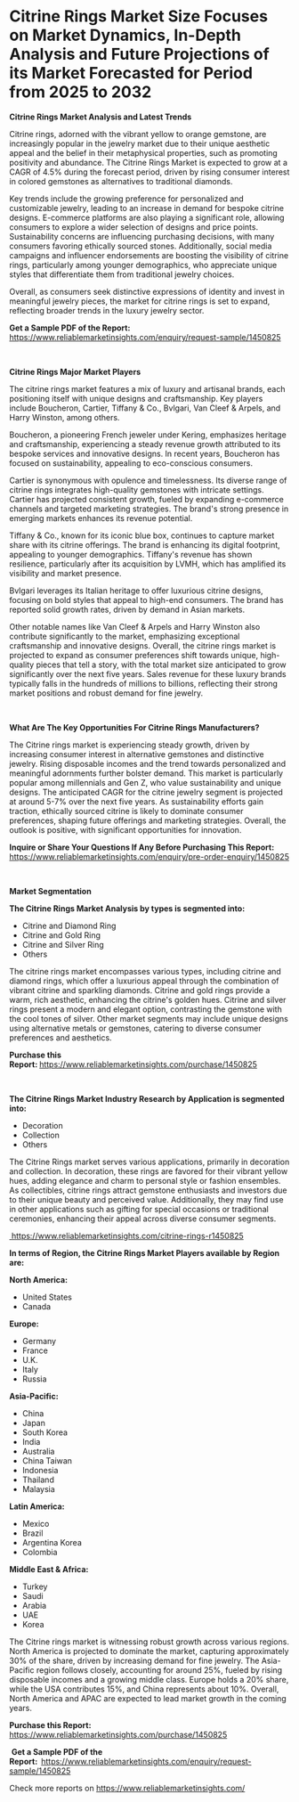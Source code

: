 <p><h1>Citrine Rings Market Size Focuses on Market Dynamics, In-Depth Analysis and Future Projections of its Market Forecasted for Period from 2025 to 2032</h1></p><p><strong>Citrine Rings Market Analysis and Latest Trends</strong></p>
<p><p>Citrine rings, adorned with the vibrant yellow to orange gemstone, are increasingly popular in the jewelry market due to their unique aesthetic appeal and the belief in their metaphysical properties, such as promoting positivity and abundance. The Citrine Rings Market is expected to grow at a CAGR of 4.5% during the forecast period, driven by rising consumer interest in colored gemstones as alternatives to traditional diamonds. </p><p>Key trends include the growing preference for personalized and customizable jewelry, leading to an increase in demand for bespoke citrine designs. E-commerce platforms are also playing a significant role, allowing consumers to explore a wider selection of designs and price points. Sustainability concerns are influencing purchasing decisions, with many consumers favoring ethically sourced stones. Additionally, social media campaigns and influencer endorsements are boosting the visibility of citrine rings, particularly among younger demographics, who appreciate unique styles that differentiate them from traditional jewelry choices. </p><p>Overall, as consumers seek distinctive expressions of identity and invest in meaningful jewelry pieces, the market for citrine rings is set to expand, reflecting broader trends in the luxury jewelry sector.</p></p>
<p><strong>Get a Sample PDF of the Report:&nbsp;</strong> <a href="https://www.reliablemarketinsights.com/enquiry/request-sample/1450825?utm_campaign=1166&utm_medium=2&utm_source=Github&utm_content=ia&utm_term=06022025&utm_id=citrine-rings">https://www.reliablemarketinsights.com/enquiry/request-sample/1450825</a></p>
<p>&nbsp;</p>
<p><strong>Citrine Rings Major Market Players</strong></p>
<p><p>The citrine rings market features a mix of luxury and artisanal brands, each positioning itself with unique designs and craftsmanship. Key players include Boucheron, Cartier, Tiffany & Co., Bvlgari, Van Cleef & Arpels, and Harry Winston, among others.</p><p>Boucheron, a pioneering French jeweler under Kering, emphasizes heritage and craftsmanship, experiencing a steady revenue growth attributed to its bespoke services and innovative designs. In recent years, Boucheron has focused on sustainability, appealing to eco-conscious consumers. </p><p>Cartier is synonymous with opulence and timelessness. Its diverse range of citrine rings integrates high-quality gemstones with intricate settings. Cartier has projected consistent growth, fueled by expanding e-commerce channels and targeted marketing strategies. The brand's strong presence in emerging markets enhances its revenue potential.</p><p>Tiffany & Co., known for its iconic blue box, continues to capture market share with its citrine offerings. The brand is enhancing its digital footprint, appealing to younger demographics. Tiffany's revenue has shown resilience, particularly after its acquisition by LVMH, which has amplified its visibility and market presence.</p><p>Bvlgari leverages its Italian heritage to offer luxurious citrine designs, focusing on bold styles that appeal to high-end consumers. The brand has reported solid growth rates, driven by demand in Asian markets.</p><p>Other notable names like Van Cleef & Arpels and Harry Winston also contribute significantly to the market, emphasizing exceptional craftsmanship and innovative designs. Overall, the citrine rings market is projected to expand as consumer preferences shift towards unique, high-quality pieces that tell a story, with the total market size anticipated to grow significantly over the next five years. Sales revenue for these luxury brands typically falls in the hundreds of millions to billions, reflecting their strong market positions and robust demand for fine jewelry.</p></p>
<p>&nbsp;</p>
<p><strong>What Are The Key Opportunities For Citrine Rings Manufacturers?</strong></p>
<p><p>The Citrine rings market is experiencing steady growth, driven by increasing consumer interest in alternative gemstones and distinctive jewelry. Rising disposable incomes and the trend towards personalized and meaningful adornments further bolster demand. This market is particularly popular among millennials and Gen Z, who value sustainability and unique designs. The anticipated CAGR for the citrine jewelry segment is projected at around 5-7% over the next five years. As sustainability efforts gain traction, ethically sourced citrine is likely to dominate consumer preferences, shaping future offerings and marketing strategies. Overall, the outlook is positive, with significant opportunities for innovation.</p></p>
<p><strong>Inquire or Share Your Questions If Any Before Purchasing This Report:</strong> <a href="https://www.reliablemarketinsights.com/enquiry/pre-order-enquiry/1450825?utm_campaign=1166&utm_medium=2&utm_source=Github&utm_content=ia&utm_term=06022025&utm_id=citrine-rings">https://www.reliablemarketinsights.com/enquiry/pre-order-enquiry/1450825</a></p>
<p>&nbsp;</p>
<p><strong>Market Segmentation</strong></p>
<p><strong>The Citrine Rings Market Analysis by types is segmented into:</strong></p>
<p><ul><li>Citrine and Diamond Ring</li><li>Citrine and Gold Ring</li><li>Citrine and Silver Ring</li><li>Others</li></ul></p>
<p><p>The citrine rings market encompasses various types, including citrine and diamond rings, which offer a luxurious appeal through the combination of vibrant citrine and sparkling diamonds. Citrine and gold rings provide a warm, rich aesthetic, enhancing the citrine's golden hues. Citrine and silver rings present a modern and elegant option, contrasting the gemstone with the cool tones of silver. Other market segments may include unique designs using alternative metals or gemstones, catering to diverse consumer preferences and aesthetics.</p></p>
<p><strong>Purchase this Report:&nbsp;</strong><a href="https://www.reliablemarketinsights.com/purchase/1450825?utm_campaign=1166&utm_medium=2&utm_source=Github&utm_content=ia&utm_term=06022025&utm_id=citrine-rings">https://www.reliablemarketinsights.com/purchase/1450825</a></p>
<p>&nbsp;</p>
<p><strong>The Citrine Rings Market Industry Research by Application is segmented into:</strong></p>
<p><ul><li>Decoration</li><li>Collection</li><li>Others</li></ul></p>
<p><p>The Citrine Rings market serves various applications, primarily in decoration and collection. In decoration, these rings are favored for their vibrant yellow hues, adding elegance and charm to personal style or fashion ensembles. As collectibles, citrine rings attract gemstone enthusiasts and investors due to their unique beauty and perceived value. Additionally, they may find use in other applications such as gifting for special occasions or traditional ceremonies, enhancing their appeal across diverse consumer segments.</p></p>
<p><a href="https://www.reliablemarketinsights.com/citrine-rings-r1450825?utm_campaign=1166&utm_medium=2&utm_source=Github&utm_content=ia&utm_term=06022025&utm_id=citrine-rings">&nbsp;https://www.reliablemarketinsights.com/citrine-rings-r1450825</a></p>
<p><strong>In terms of Region, the Citrine Rings Market Players available by Region are:</strong></p>
<p>
    <p> <strong> North America: </strong>
        <ul>
            <li>United States</li>
            <li>Canada</li>
        </ul>
        </p> 
    <p> <strong> Europe: </strong>
        <ul>
            <li>Germany</li>
            <li>France</li>
            <li>U.K.</li>
            <li>Italy</li>
            <li>Russia</li>
        </ul>
        </p> 
    <p> <strong> Asia-Pacific: </strong>
        <ul>
            <li>China</li>
            <li>Japan</li>
            <li>South Korea</li>
            <li>India</li>
            <li>Australia</li>
            <li>China Taiwan</li>
            <li>Indonesia</li>
            <li>Thailand</li>
            <li>Malaysia</li>
        </ul>
        </p> 
    <p> <strong> Latin America: </strong>
        <ul>
            <li>Mexico</li>
            <li>Brazil</li>
            <li>Argentina Korea</li>
            <li>Colombia</li>
        </ul>
        </p> 
    <p> <strong> Middle East & Africa: </strong>
        <ul>
            <li>Turkey</li>
            <li>Saudi</li>
            <li>Arabia</li>
            <li>UAE</li>
            <li>Korea</li>
        </ul>
    </p>
    </p>
<p><p>The Citrine rings market is witnessing robust growth across various regions. North America is projected to dominate the market, capturing approximately 30% of the share, driven by increasing demand for fine jewelry. The Asia-Pacific region follows closely, accounting for around 25%, fueled by rising disposable incomes and a growing middle class. Europe holds a 20% share, while the USA contributes 15%, and China represents about 10%. Overall, North America and APAC are expected to lead market growth in the coming years.</p></p>
<p><strong>Purchase this Report: </strong><a href="https://www.reliablemarketinsights.com/purchase/1450825?utm_campaign=1166&utm_medium=2&utm_source=Github&utm_content=ia&utm_term=06022025&utm_id=citrine-rings">https://www.reliablemarketinsights.com/purchase/1450825</a></p>
<p>&nbsp;<strong>Get a Sample PDF of the Report:&nbsp;&nbsp;</strong><a href="https://www.reliablemarketinsights.com/enquiry/request-sample/1450825?utm_campaign=1166&utm_medium=2&utm_source=Github&utm_content=ia&utm_term=06022025&utm_id=citrine-rings">https://www.reliablemarketinsights.com/enquiry/request-sample/1450825</a></p>
<p><strong></strong></p>
<p>Check more reports on <a href="https://www.reliablemarketinsights.com/?utm_campaign=1166&utm_medium=2&utm_source=Github&utm_content=ia&utm_term=06022025&utm_id=citrine-rings">https://www.reliablemarketinsights.com/</a></p>